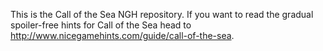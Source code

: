 This is the Call of the Sea NGH repository. If you want to read the gradual spoiler-free hints for Call of the Sea head to http://www.nicegamehints.com/guide/call-of-the-sea.
